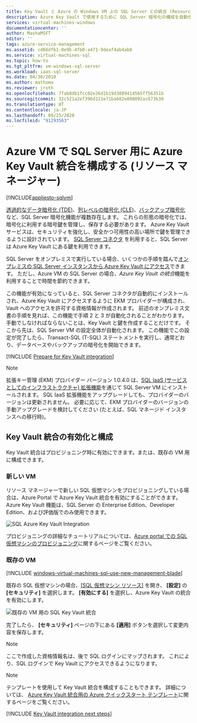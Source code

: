 ```yaml
---
title: Key Vault と Azure の Windows VM 上の SQL Server との統合 (Resource Manager) | Microsoft Docs
description: Azure Key Vault で使用するために SQL Server 暗号化の構成を自動化する方法について説明します。 このトピックでは、リソース マネージャーで作成される SQL 仮想マシンで Azure Key Vault 統合を使用する方法について説明します。
services: virtual-machines-windows
documentationcenter: ''
author: MashaMSFT
editor: ''
tags: azure-service-management
ms.assetid: cd66dfb1-0e9b-4fb0-a471-9deaf4ab4ab8
ms.service: virtual-machines-sql
ms.topic: how-to
ms.tgt_pltfrm: vm-windows-sql-server
ms.workload: iaas-sql-server
ms.date: 04/30/2018
ms.author: mathoma
ms.reviewer: jroth
ms.openlocfilehash: 7fab8db1fcc02e26d1b19d3889414565ff56351b
ms.sourcegitcommit: 32c521a2ef396d121e71ba682e098092ac673b30
ms.translationtype: HT
ms.contentlocale: ja-JP
ms.lasthandoff: 09/25/2020
ms.locfileid: "91293563"
---
```

# <a name="configure-azure-key-vault-integration-for-sql-server-on-azure-vms-resource-manager"></a>Azure VM で SQL Server 用に Azure Key Vault 統合を構成する (リソース マネージャー)
[!INCLUDE[appliesto-sqlvm](../../includes/appliesto-sqlvm.md)]

[透過的なデータ暗号化 (TDE)](https://msdn.microsoft.com/library/bb934049.aspx)、[列レベルの暗号化 (CLE)](https://msdn.microsoft.com/library/ms173744.aspx)、[バックアップ暗号化](https://msdn.microsoft.com/library/dn449489.aspx) など、SQL Server 暗号化機能が複数存在します。 これらの形態の暗号化では、暗号化に利用する暗号鍵を管理し、保存する必要があります。 Azure Key Vault サービスは、セキュリティを強化し、安全かつ可用性の高い場所で鍵を管理できるように設計されています。 [SQL Server コネクタ](https://www.microsoft.com/download/details.aspx?id=45344) を利用すると、SQL Server は Azure Key Vault にある鍵を利用できます。

SQL Server をオンプレミスで実行している場合、いくつかの手順を踏んで[オンプレミスの SQL Server インスタンスから Azure Key Vault にアクセス](https://msdn.microsoft.com/library/dn198405.aspx)できます。 ただし、Azure VM の SQL Server の場合、*Azure Key Vault の統合*機能を利用することで時間を節約できます。

この機能が有効になっていると、SQL Server コネクタが自動的にインストールされ、Azure Key Vault にアクセスするように EKM プロバイダーが構成され、Vault へのアクセスを許可する資格情報が作成されます。 前述のオンプレミス文書の手順を見れば、この機能で手順 2 と 3 が自動化されることがわかります。 手動でしなければならないことは、Key Vault と鍵を作成することだけです。 そこから先は、SQL Server VM の設定全体が自動化されます。 この機能でこの設定が完了したら、Transact-SQL (T-SQL) ステートメントを実行し、通常どおり、データベースやバックアップの暗号化を開始できます。

[!INCLUDE [Prepare for Key Vault integration](../../../../includes/virtual-machines-sql-server-akv-prepare.md)]

  >[!NOTE]
  > 拡張キー管理 (EKM) プロバイダー バージョン 1.0.4.0 は、[SQL IaaS (サービスとしてのインフラストラクチャ) 拡張機能](https://docs.microsoft.com/azure/virtual-machines/windows/sql/virtual-machines-windows-sql-server-agent-extension)を通じて SQL Server VM にインストールされます。 SQL IaaS 拡張機能をアップグレードしても、プロバイダーのバージョンは更新されません。 必要に応じて、EKM プロバイダーのバージョンの手動アップグレードを検討してください (たとえば、SQL マネージド インスタンスへの移行時)。


## <a name="enabling-and-configuring-key-vault-integration"></a>Key Vault 統合の有効化と構成
Key Vault 統合はプロビジョニング時に有効にできます。または、既存の VM 用に構成できます。

### <a name="new-vms"></a>新しい VM
リソース マネージャーで新しい SQL 仮想マシンをプロビジョニングしている場合は、Azure Portal で Azure Key Vault 統合を有効にすることができます。 Azure Key Vault 機能は、SQL Server の Enterprise Edition、Developer Edition、および評価版でのみ使用できます。

![SQL Azure Key Vault Integration](./media/azure-key-vault-integration-configure/azure-sql-arm-akv.png)

プロビジョニングの詳細なチュートリアルについては、[Azure portal での SQL 仮想マシンのプロビジョニング](create-sql-vm-portal.md)に関するページをご覧ください。

### <a name="existing-vms"></a>既存の VM

[!INCLUDE [windows-virtual-machines-sql-use-new-management-blade](../../../../includes/windows-virtual-machines-sql-new-resource.md)]

既存の SQL 仮想マシンの場合、[[SQL 仮想マシン リソース]](manage-sql-vm-portal.md#access-the-sql-virtual-machines-resource) を開き、 **[設定]** の **[セキュリティ]** を選択します。 **[有効にする]** を選択し、Azure Key Vault の統合を有効にします。 

![既存の VM 用の SQL Key Vault 統合](./media/azure-key-vault-integration-configure/azure-sql-rm-akv-existing-vms.png)

完了したら、 **[セキュリティ]** ページの下にある **[適用]** ボタンを選択して変更内容を保存します。

> [!NOTE]
> ここで作成した資格情報名は、後で SQL ログインにマップされます。 これにより、SQL ログインで Key Vault にアクセスできるようになります。 


> [!NOTE]
> テンプレートを使用して Key Vault 統合を構成することもできます。 詳細については、 [Azure Key Vault 統合用の Azure クイックスタート テンプレート](https://github.com/Azure/azure-quickstart-templates/tree/master/101-vm-sql-existing-keyvault-update)に関するページをご覧ください。


[!INCLUDE [Key Vault integration next steps](../../../../includes/virtual-machines-sql-server-akv-next-steps.md)]
